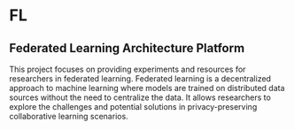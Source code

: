 # FL
## Federated Learning Architecture Platform
This project focuses on providing experiments and resources for researchers in federated learning. Federated learning is a decentralized approach to machine learning where models are trained on distributed data sources without the need to centralize the data. It allows researchers to explore the challenges and potential solutions in privacy-preserving collaborative learning scenarios.
